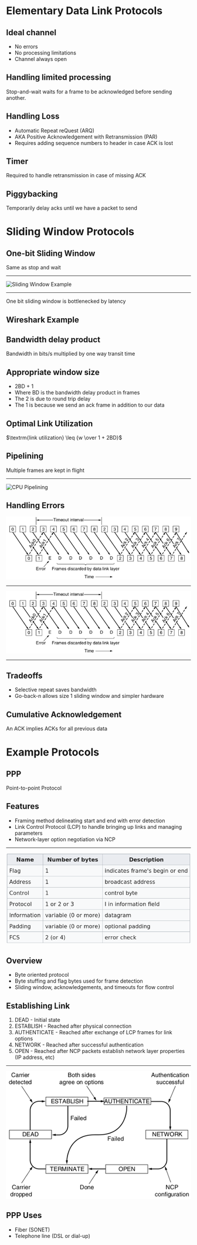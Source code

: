 Elementary Data Link Protocols
==============================

Ideal channel
-------------

- No errors
- No processing limitations
- Channel always open

Handling limited processing
---------------------------

Stop-and-wait waits for a frame to be acknowledged before sending another.

Handling Loss
-------------

- Automatic Repeat reQuest (ARQ)
- AKA Positive Acknowledgement with Retransmission (PAR)
- Requires adding sequence numbers to header in case ACK is lost

Timer
-----

Required to handle retransmission in case of missing ACK

Piggybacking
------------

Temporarily delay acks until we have a packet to send

Sliding Window Protocols
========================

One-bit Sliding Window
----------------------

Same as stop and wait

---

![Sliding Window Example](https://upload.wikimedia.org/wikipedia/commons/thumb/3/32/Sliding_Window.svg/1024px-Sliding_Window.svg.png)

---

One bit sliding window is bottlenecked by latency

Wireshark Example
-----------------

Bandwidth delay product
-----------------------

Bandwidth in bits/s multiplied by one way transit time

Appropriate window size
-----------------------

- 2BD + 1
- Where BD is the bandwidth delay product in frames
- The 2 is due to round trip delay
- The 1 is because we send an ack frame in addition to our data

Optimal Link Utilization
------------------------

$\textrm{link utilization} \leq {w \over 1 + 2BD}$

Pipelining
----------

Multiple frames are kept in flight

---

![CPU Pipelining](https://upload.wikimedia.org/wikipedia/commons/2/21/Fivestagespipeline.png)

Handling Errors
---------------

![Go-back-n](figures/3-18a.png)

---

![Selective repeat](figures/3-18a.png)

---

Tradeoffs
---------

- Selective repeat saves bandwidth
- Go-back-n allows size 1 sliding window and simpler hardware

Cumulative Acknowledgement
--------------------------

An ACK implies ACKs for all previous data

Example Protocols
=================

PPP
---

Point-to-point Protocol

Features
--------

- Framing method delineating start and end with error detection
- Link Control Protocol (LCP) to handle bringing up links and managing parameters
- Network-layer option negotiation via NCP

---
 
![PPP Frame](figures/ppp-frame.png)

Overview
--------

- Byte oriented protocol
- Byte stuffing and flag bytes used for frame detection
- Sliding window, acknowledgements, and timeouts for flow control

Establishing Link
-----------------

1. DEAD - Initial state
2. ESTABLISH - Reached after physical connection
3. AUTHENTICATE - Reached after exchange of LCP frames for link options
4. NETWORK - Reached after successful authentication
5. OPEN - Reached after NCP packets establish network layer properties (IP address, etc)

---

![PPP Link State Diagram](figures/3-25.png)

PPP Uses 
--------

- Fiber (SONET)
- Telephone line (DSL or dial-up)
